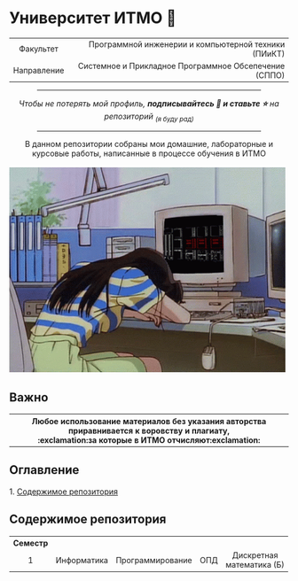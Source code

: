 <h1>Университет ИТМО 🚬</h1>
<div align="right">
  <table>
    <tr>
      <td><div align="center">Факультет</div></td> 
      <td><div align="right">Программной инженерии и компьютерной техники (ПИиКТ)</div></td>
    </tr>
    <tr>
      <td><div align="center">Направление</div></td> 
      <td><div align="right">Системное и Прикладное Программное Обсепечение (СППО)</div></td>
    </tr>
  </table>
</div>
<div align="center">
  <hr width="80%">
  <i>Чтобы не потерять мой профиль, <b>подписывайтесь 🤍 и ставьте ⭐</b> на репозиторий <sub>(я буду рад)</sub></i>
  <hr width="80%">
</div>
<div align="center">В данном репозитории собраны мои домашние, лабораторные и курсовые работы, написанные в процессе обучения в ИТМО<br></div><br>
<div align="left">
  <img alt="I'm tired" src="https://github.com/ldpst/itmo/blob/main/.data/sad-girl.gif" style="width:600; height:auto;">
</div>
<h2>Важно</h2>
<div align="center">
  <table>
    <tr>
      <th><b>Любое использование материалов без указания авторства приравнивается к воровству и плагиату, <br>:exclamation:за которые в ИТМО отчисляют:exclamation:</b></th>
    </tr>
  </table>
</div>
<h2>Оглавление</h2>
1. <a href="#contains">Содержимое репозитория</a>
<h2>Содержимое репозитория <a name="contains"></a></h2>
<table>
  <tr>
    <th>Семестр</th>
    <th></th>
    <th></th>
    <th></th>
    <th></th>
  </tr>
  <tr>
    <td><div align="center">1</div></td>
    <td><div align="center">Информатика</div></td>
    <td><div align="center">Программирование</div></td>
    <td><div align="center">ОПД</div></td>
    <td><div align="center">Дискретная<br>математика (Б)</div></td>
  </tr>
</table>

